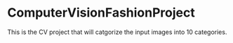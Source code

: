 # ComputerVisionFashionProject

This is the CV project that will catgorize the input images into 10 categories.
